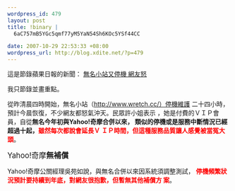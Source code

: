 ```yaml
--- 
wordpress_id: 479
layout: post
title: !binary |
  6aC757mB5YGc5qmf77yM5YaN54Sh6KOc5YSf44CC

date: 2007-10-29 22:53:33 +08:00
wordpress_url: http://blog.xdite.net/?p=479
---
```

這是節錄蘋果日報的新聞： <a href="http://1-apple.com.tw/apple/index.cfm?Fuseaction=Article&amp;Sec_ID=5&amp;ShowDate=20071029&amp;NewsType=twapple&amp;Loc=TP&amp;Art_ID=3942458">無名小站又停機 網友怒</a>

我只節錄並畫重點。

從昨清晨四時開始，無名小站（http://www.wretch.cc/）停機維護
二十四小時，預計今晨恢復，不少網友都怒氣沖天。民眾許小姐表示
，她是付費的ＶＩＰ會員，自從<b>無名今年初與Yahoo!奇摩合併以來，
類似的停機或是服務中斷情況已經超過十起，<font color="#ff0000">雖然每次都說會延長Ｖ
ＩＰ時間，但這種服務品質讓人感覺被當冤大頭</font></b>。

<big>Yahoo!奇摩<strong>無補償</strong></big>


Yahoo!奇摩公關經理吳苑如說，與無名合併以來因系統須調整測試，
<font color="#ff0000"><b>停機頻繁狀況預計要持續到年底，對網友很抱歉，但暫無其他補償方
案</b></font>。
